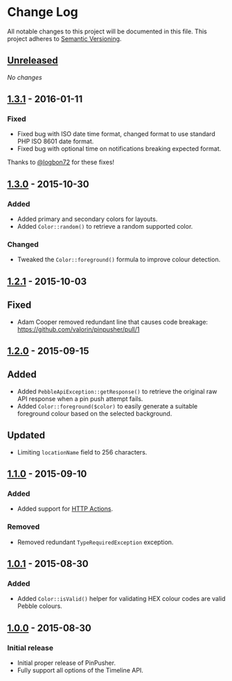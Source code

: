 # Change Log
All notable changes to this project will be documented in this file.
This project adheres to [Semantic Versioning](http://semver.org/).

## [Unreleased][unreleased]

*No changes*

## [1.3.1] - 2016-01-11
### Fixed
- Fixed bug with ISO date time format, changed format to use standard PHP ISO 8601 date format.
- Fixed bug with optional time on notifications breaking expected format.

Thanks to [@logbon72](https://github.com/logbon72) for these fixes!

## [1.3.0] - 2015-10-30
### Added
- Added primary and secondary colors for layouts.
- Added `Color::random()` to retrieve a random supported color.

### Changed
- Tweaked the `Color::foreground()` formula to improve colour detection.

## [1.2.1] - 2015-10-03
## Fixed
- Adam Cooper removed redundant line that causes code breakage: <https://github.com/valorin/pinpusher/pull/1>

## [1.2.0] - 2015-09-15
## Added
- Added `PebbleApiException::getResponse()` to retrieve the original raw API response when a pin push attempt fails.
- Added `Color::foreground($color)` to easily generate a suitable foreground colour based on the selected background.

## Updated
- Limiting `locationName` field to 256 characters.

## [1.1.0] - 2015-09-10
### Added
- Added support for [HTTP Actions](https://developer.getpebble.com/guides/timeline/pin-structure/#http-actions).

### Removed
- Removed redundant `TypeRequiredException` exception.

## [1.0.1] - 2015-08-30
### Added
- Added `Color::isValid()` helper for validating HEX colour codes are valid Pebble colours.

## [1.0.0] - 2015-08-30
### Initial release
- Initial proper release of PinPusher.
- Fully support all options of the Timeline API.

[unreleased]: https://github.com/valorin/pinpusher/compare/v1.3.1...HEAD
[1.3.1]: https://github.com/valorin/pinpusher/compare/v1.3.0...v1.3.1
[1.3.0]: https://github.com/valorin/pinpusher/compare/v1.2.1...v1.3.0
[1.2.1]: https://github.com/valorin/pinpusher/compare/v1.2.0...v1.2.1
[1.2.0]: https://github.com/valorin/pinpusher/compare/v1.1.0...v1.2.0
[1.1.0]: https://github.com/valorin/pinpusher/compare/v1.0.1...v1.1.0
[1.0.1]: https://github.com/valorin/pinpusher/compare/v1.0.0...v1.0.1
[1.0.0]: https://github.com/valorin/pinpusher/compare/6a9c7db...v1.0.0
